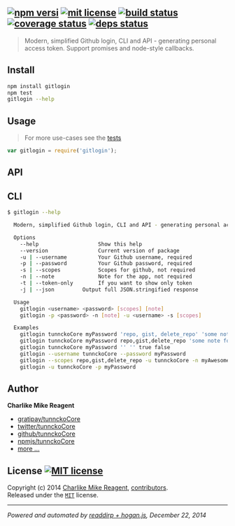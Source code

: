 ## [![npm versi][npmjs-img]][npmjs-url] [![mit license][license-img]][license-url] [![build status][travis-img]][travis-url] [![coverage status][coveralls-img]][coveralls-url] [![deps status][daviddm-img]][daviddm-url]

> Modern, simplified Github login, CLI and API - generating personal access token. Support promises and node-style callbacks.

## Install
```bash
npm install gitlogin
npm test
gitlogin --help
```


## Usage
> For more use-cases see the [tests](./test.js)

```js
var gitlogin = require('gitlogin');
```


## API

## CLI
```bash
$ gitlogin --help

  Modern, simplified Github login, CLI and API - generating personal access token. Support promises and node-style callbacks.

  Options
    --help                   Show this help
    --version                Current version of package
    -u | --username          Your Github username, required
    -p | --password          Your Github password, required
    -s | --scopes            Scopes for github, not required
    -n | --note              Note for the app, not required
    -t | --token-only        If you want to show only token
    -j | --json         Output full JSON.stringified response

  Usage
    gitlogin <username> <password> [scopes] [note]
    gitlogin -p <password> -n [note] -u <username> -s [scopes]

  Examples
    gitlogin tunnckoCore myPassword 'repo, gist, delete_repo' 'some note for app'
    gitlogin tunnckoCore myPassword repo,gist,delete_repo 'some note for app'
    gitlogin tunnckoCore myPassword '' '' true false
    gitlogin --username tunnckoCore --password myPassword
    gitlogin --scopes repo,gist,delete_repo -u tunnckoCore -n myAwesomeApp -p myPassword
    gitlogin -u tunnckoCore -p myPassword
```


## Author
**Charlike Mike Reagent**
+ [gratipay/tunnckoCore][author-gratipay]
+ [twitter/tunnckoCore][author-twitter]
+ [github/tunnckoCore][author-github]
+ [npmjs/tunnckoCore][author-npmjs]
+ [more ...][contrib-more]


## License [![MIT license][license-img]][license-url]
Copyright (c) 2014 [Charlike Mike Reagent][contrib-more], [contributors][contrib-graf].  
Released under the [`MIT`][license-url] license.


[npmjs-url]: http://npm.im/gitlogin
[npmjs-img]: https://img.shields.io/npm/v/gitlogin.svg?style=flat&label=gitlogin

[coveralls-url]: https://coveralls.io/r/tunnckoCore/gitlogin?branch=master
[coveralls-img]: https://img.shields.io/coveralls/tunnckoCore/gitlogin.svg?style=flat

[license-url]: https://github.com/tunnckoCore/gitlogin/blob/master/license.md
[license-img]: https://img.shields.io/badge/license-MIT-blue.svg?style=flat

[travis-url]: https://travis-ci.org/tunnckoCore/gitlogin
[travis-img]: https://img.shields.io/travis/tunnckoCore/gitlogin.svg?style=flat

[daviddm-url]: https://david-dm.org/tunnckoCore/gitlogin
[daviddm-img]: https://img.shields.io/david/tunnckoCore/gitlogin.svg?style=flat

[author-gratipay]: https://gratipay.com/tunnckoCore
[author-twitter]: https://twitter.com/tunnckoCore
[author-github]: https://github.com/tunnckoCore
[author-npmjs]: https://npmjs.org/~tunnckocore

[contrib-more]: http://j.mp/1stW47C
[contrib-graf]: https://github.com/tunnckoCore/gitlogin/graphs/contributors

***

_Powered and automated by [readdirp + hogan.js](https://github.com/tunnckoCore), December 22, 2014_